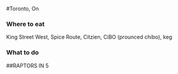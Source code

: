 #Toronto, On

### Where to eat
King Street West, Spice Route, Citzien, CiBO (prounced chibo), keg
### What to do


##RAPTORS IN 5
